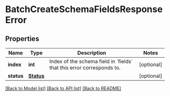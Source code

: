 # BatchCreateSchemaFieldsResponseError


## Properties
Name | Type | Description | Notes
------------ | ------------- | ------------- | -------------
**index** | **int** | Index of the schema field in &#x60;fields&#x60; that this error corresponds to. | [optional] 
**status** | [**Status**](Status.md) |  | [optional] 

[[Back to Model list]](../README.md#documentation-for-models) [[Back to API list]](../README.md#documentation-for-api-endpoints) [[Back to README]](../README.md)


